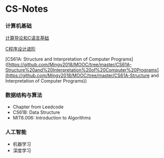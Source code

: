 # CS-Notes

### 计算机基础

[计算导论和C语言基础]([https://github.com/Mingy2018/MOOC/tree/master/%E8%AE%A1%E7%AE%97%E5%AF%BC%E8%AE%BA%E5%92%8CC%E8%AF%AD%E8%A8%80%E5%9F%BA%E7%A1%80](https://github.com/Mingy2018/MOOC/tree/master/计算导论和C语言基础))

[C程序设计进阶]([https://github.com/Mingy2018/MOOC/tree/master/C%E7%A8%8B%E5%BA%8F%E8%AE%BE%E8%AE%A1%E8%BF%9B%E9%98%B6](https://github.com/Mingy2018/MOOC/tree/master/C程序设计进阶))

[CS61A: Structure and Interpretation of Computer Programs]([https://github.com/Mingy2018/MOOC/tree/master/CS61A-Structure%20and%20Interpretation%20of%20Computer%20Programs](https://github.com/Mingy2018/MOOC/tree/master/CS61A-Structure and Interpretation of Computer Programs))

### 数据结构与算法

- Chapter from Leedcode
- CS61B: Data Structure
- MIT6.006: Introduction to Algorithms

### 人工智能

- 机器学习
- 深度学习

